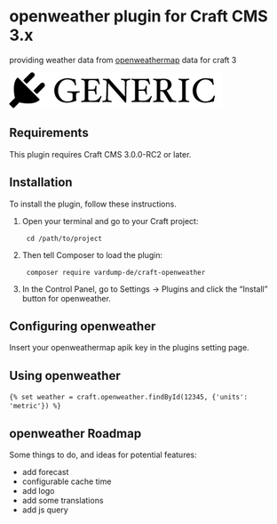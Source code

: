 # openweather plugin for Craft CMS 3.x

providing weather data from [openweathermap](http://openweathermap.org/api) data for craft 3


![Screenshot](resources/img/plugin-logo.png)

## Requirements

This plugin requires Craft CMS 3.0.0-RC2 or later.

## Installation

To install the plugin, follow these instructions.

1. Open your terminal and go to your Craft project:

        cd /path/to/project

2. Then tell Composer to load the plugin:

        composer require vardump-de/craft-openweather

3. In the Control Panel, go to Settings → Plugins and click the “Install” button for openweather.


## Configuring openweather

Insert your openweathermap apik key in the plugins setting page. 

## Using openweather

    {% set weather = craft.openweather.findById(12345, {'units': 'metric'}) %}

## openweather Roadmap

Some things to do, and ideas for potential features:

* add forecast 
* configurable cache time
* add logo 
* add some translations
* add js query
